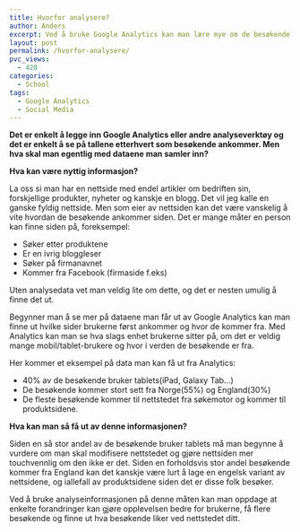 ```yaml
---
title: Hvorfor analysere?
author: Anders
excerpt: Ved å bruke Google Analytics kan man lære mye om de besøkende og målgruppen sin.
layout: post
permalink: /hvorfor-analysere/
pvc_views:
  - 420
categories:
  - School
tags:
  - Google Analytics
  - Social Media
---
```

**Det er enkelt å legge inn Google Analytics eller andre analyseverktøy og det er enkelt å se på tallene etterhvert som besøkende ankommer. Men hva skal man egentlig med dataene man samler inn?**

**Hva kan være nyttig informasjon?**

La oss si man har en nettside med endel artikler om bedriften sin, forskjellige produkter, nyheter og kanskje en blogg. Det vil jeg kalle en ganske fyldig nettside. Men som eier av nettsiden kan det være vanskelig å vite hvordan de besøkende ankommer siden. Det er mange måter en person kan finne siden på, foreksempel:

  * Søker etter produktene
  * Er en ivrig bloggleser
  * Søker på firmanavnet
  * Kommer fra Facebook (firmaside f.eks)

Uten analysedata vet man veldig lite om dette, og det er nesten umulig å finne det ut.

Begynner man å se mer på dataene man får ut av Google Analytics kan man finne ut hvilke sider brukerne først ankommer og hvor de kommer fra. Med Analytics kan man se hva slags enhet brukerne sitter på, om det er veldig mange mobil/tablet-brukere og hvor i verden de besøkende er fra.

Her kommer et eksempel på data man kan få ut fra Analytics:

  * 40% av de besøkende bruker tablets(iPad, Galaxy Tab&#8230;)
  * De besøkende kommer stort sett fra Norge(55%) og England(30%)
  * De fleste besøkende kommer til nettstedet fra søkemotor og kommer til produktsidene.

**Hva kan man så få ut av denne informasjonen?**

Siden en så stor andel av de besøkende bruker tablets må man begynne å vurdere om man skal modifisere nettstedet og gjøre nettsiden mer touchvennlig om den ikke er det. Siden en forholdsvis stor andel besøkende kommer fra England kan det kanskje være lurt å lage en engelsk variant av nettsidene, og iallefall av produktsidene siden det er disse folk besøker.

Ved å bruke analyseinformasjonen på denne måten kan man oppdage at enkelte forandringer kan gjøre opplevelsen bedre for brukerne, få flere besøkende og finne ut hva besøkende liker ved nettstedet ditt.
